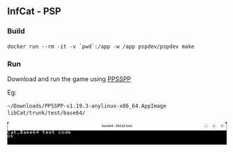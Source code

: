 ## InfCat - PSP

### Build

```shell
docker run --rm -it -v `pwd`:/app -w /app pspdev/pspdev make
```

### Run

Download and run the game using [PPSSPP](https://github.com/hrydgard/ppsspp/releases)

Eg:

```shell
~/Downloads/PPSSPP-v1.19.3-anylinux-x86_64.AppImage libCat/trunk/test/base64/
```
![](ppsspp-base64.png)